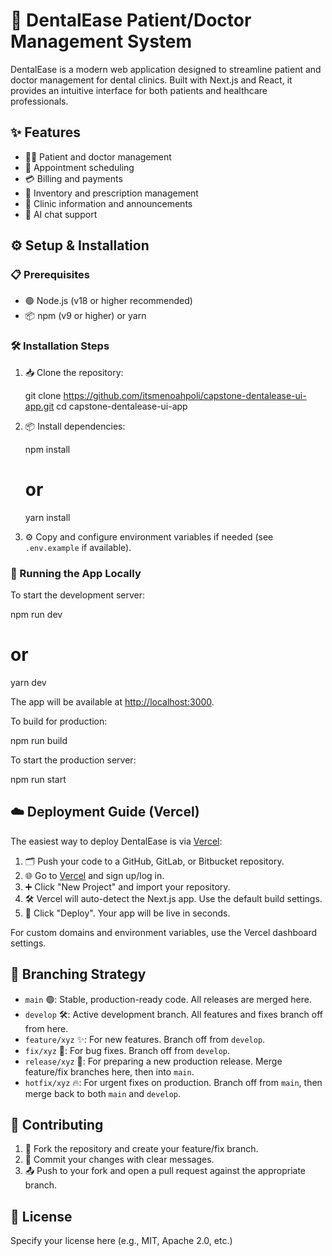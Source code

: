 # 🦷 DentalEase Patient/Doctor Management System

DentalEase is a modern web application designed to streamline patient and doctor management for dental clinics. Built with Next.js and React, it provides an intuitive interface for both patients and healthcare professionals.

## ✨ Features

- 👩‍⚕️ Patient and doctor management
- 📅 Appointment scheduling
- 💳 Billing and payments
- 💊 Inventory and prescription management
- 🏥 Clinic information and announcements
- 🤖 AI chat support

## ⚙️ Setup & Installation

### 📋 Prerequisites

- 🟢 Node.js (v18 or higher recommended)
- 📦 npm (v9 or higher) or yarn

### 🛠️ Installation Steps

1. 📥 Clone the repository:

   git clone https://github.com/itsmenoahpoli/capstone-dentalease-ui-app.git
   cd capstone-dentalease-ui-app

2. 📦 Install dependencies:

   npm install

   # or

   yarn install

3. ⚙️ Copy and configure environment variables if needed (see `.env.example` if available).

### 🚀 Running the App Locally

To start the development server:

npm run dev

# or

yarn dev

The app will be available at [http://localhost:3000](http://localhost:3000).

To build for production:

npm run build

To start the production server:

npm run start

## ☁️ Deployment Guide (Vercel)

The easiest way to deploy DentalEase is via [Vercel](https://vercel.com/):

1. 🗂️ Push your code to a GitHub, GitLab, or Bitbucket repository.
2. 🌐 Go to [Vercel](https://vercel.com/) and sign up/log in.
3. ➕ Click "New Project" and import your repository.
4. 🛠️ Vercel will auto-detect the Next.js app. Use the default build settings.
5. 🚀 Click "Deploy". Your app will be live in seconds.

For custom domains and environment variables, use the Vercel dashboard settings.

## 🌳 Branching Strategy

- `main` 🟢: Stable, production-ready code. All releases are merged here.
- `develop` 🛠️: Active development branch. All features and fixes branch off from here.
- `feature/xyz` ✨: For new features. Branch off from `develop`.
- `fix/xyz` 🐞: For bug fixes. Branch off from `develop`.
- `release/xyz` 🚢: For preparing a new production release. Merge feature/fix branches here, then into `main`.
- `hotfix/xyz` 🔥: For urgent fixes on production. Branch off from `main`, then merge back to both `main` and `develop`.

## 🤝 Contributing

1. 🍴 Fork the repository and create your feature/fix branch.
2. 💾 Commit your changes with clear messages.
3. 📤 Push to your fork and open a pull request against the appropriate branch.

## 📄 License

Specify your license here (e.g., MIT, Apache 2.0, etc.)
